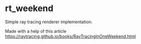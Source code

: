rt_weekend
======

Simple ray tracing renderer implementation.

Made with a help of this article https://raytracing.github.io/books/RayTracingInOneWeekend.html